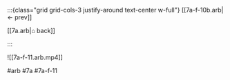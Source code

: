 :::{class="grid grid-cols-3 justify-around text-center w-full"}
[[7a-f-10b.arb|← prev]]

[[7a.arb|⌂ back]]

<span/>

:::

![[7a-f-11.arb.mp4]]

#arb #7a #7a-f-11

